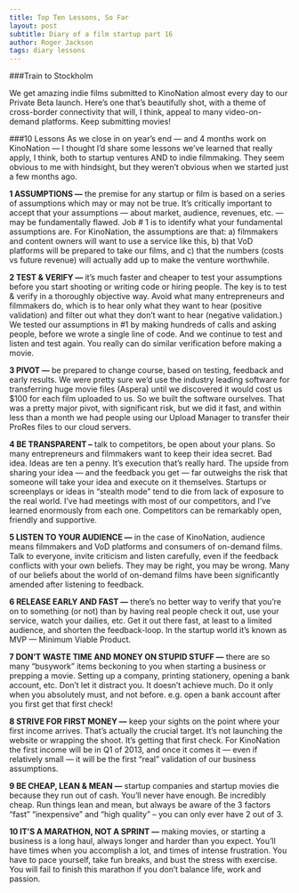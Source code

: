 ```yaml
---
title: Top Ten Lessons, So Far
layout: post
subtitle: Diary of a film startup part 16
author: Roger Jackson
tags: diary lessons
---
```

###Train to Stockholm

We get amazing indie films submitted to KinoNation almost every day to our Private Beta launch. Here’s one that’s beautifully shot, with a theme of cross-border connectivity that will, I think, appeal to many video-on-demand platforms. Keep submitting movies!

###10 Lessons
As we close in on year’s end — and 4 months work on KinoNation — I thought I’d share some lessons we’ve learned that really apply, I think, both to startup ventures AND to indie filmmaking. They seem obvious to me with hindsight, but they weren’t obvious when we started just a few months ago.

<b>1 ASSUMPTIONS —</b> the premise for any startup or film is based on a series of assumptions which may or may not be true. It’s critically important to accept that your assumptions — about market, audience, revenues, etc. — may be fundamentally flawed. Job # 1 is to identify what your fundamental assumptions are. For KinoNation, the assumptions are that: a) filmmakers and content owners will want to use a service like this, b) that VoD platforms will be prepared to take our films, and c) that the numbers (costs vs future revenue) will actually add up to make the venture worthwhile.

<b>2 TEST & VERIFY —</b> it’s much faster and cheaper to test your assumptions before you start shooting or writing code or hiring people. The key is to test & verify in a thoroughly objective way. Avoid what many entrepreneurs and filmmakers do, which is to hear only what they want to hear (positive validation) and filter out what they don’t want to hear (negative validation.) We tested our assumptions in #1 by making hundreds of calls and asking people, before we wrote a single line of code. And we continue to test and listen and test again. You really can do similar verification before making a movie.

<b>3 PIVOT —</b> be prepared to change course, based on testing, feedback and early results. We were pretty sure we’d use the industry leading software for transferring huge movie files (Aspera) until we discovered it would cost us $100 for each film uploaded to us. So we built the software ourselves. That was a pretty major pivot, with significant risk, but we did it fast, and within less than a month we had people using our Upload Manager to transfer their ProRes files to our cloud servers.

<b>4 BE TRANSPARENT –</b> talk to competitors, be open about your plans. So many entrepreneurs and filmmakers want to keep their idea secret. Bad idea. Ideas are ten a penny. It’s execution that’s really hard. The upside from sharing your idea — and the feedback you get — far outweighs the risk that someone will take your idea and execute on it themselves. Startups or screenplays or ideas in “stealth mode” tend to die from lack of exposure to the real world. I’ve had meetings with most of our competitors, and I’ve learned enormously from each one. Competitors can be remarkably open, friendly and supportive.

<b>5 LISTEN TO YOUR AUDIENCE —</b> in the case of KinoNation, audience means filmmakers and VoD platforms and consumers of on-demand films. Talk to everyone, invite criticism and listen carefully, even if the feedback conflicts with your own beliefs. They may be right, you may be wrong. Many of our beliefs about the world of on-demand films have been significantly amended after listening to feedback.

<b>6 RELEASE EARLY AND FAST —</b> there’s no better way to verify that you’re on to something (or not) than by having real people check it out, use your service, watch your dailies, etc. Get it out there fast, at least to a limited audience, and shorten the feedback-loop. In the startup world it’s known as MVP — Minimum Viable Product.

<b>7 DON’T WASTE TIME AND MONEY ON STUPID STUFF —</b> there are so many “busywork” items beckoning to you when starting a business or prepping a movie. Setting up a company, printing stationery, opening a bank account, etc. Don’t let it distract you. It doesn’t achieve much. Do it only when you absolutely must, and not before. e.g. open a bank account after you first get that first check!

<b>8 STRIVE FOR FIRST MONEY —</b> keep your sights on the point where your first income arrives. That’s actually the crucial target. It’s not launching the website or wrapping the shoot. It’s getting that first check. For KinoNation the first income will be in Q1 of 2013, and once it comes it — even if relatively small — it will be the first “real” validation of our business assumptions.

<b>9 BE CHEAP, LEAN & MEAN —</b> startup companies and startup movies die because they run out of cash. You’ll never have enough. Be incredibly cheap. Run things lean and mean, but always be aware of the 3 factors “fast” “inexpensive” and “high quality”  – you can only ever have 2 out of 3.

<b>10 IT’S A MARATHON, NOT A SPRINT —</b> making movies, or starting a business is a long haul, always longer and harder than you expect. You’ll have times when you accomplish a lot, and times of intense frustration. You have to pace yourself, take fun breaks, and bust the stress with exercise. You will fail to finish this marathon if you don’t balance life, work and passion.
